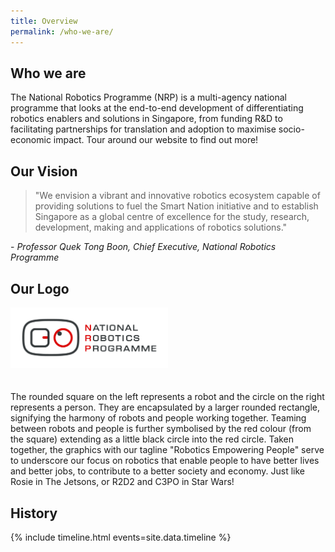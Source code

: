```yaml
---
title: Overview
permalink: /who-we-are/
---
```

## Who we are
The National Robotics Programme (NRP) is a multi-agency national programme that looks at the end-to-end development of differentiating robotics enablers and solutions in Singapore, from funding R&D to facilitating partnerships for translation and adoption to maximise socio-economic impact. Tour around our website to find out more!

## Our Vision
>"We envision a vibrant and innovative robotics ecosystem capable of providing solutions to fuel the Smart Nation initiative and to establish Singapore as a global centre of excellence for the study, research, development, making and applications of robotics solutions."  
  
\- *Professor Quek Tong Boon, Chief Executive, National Robotics Programme*  
  
## Our Logo
<img style="max-width:50%;margin-bottom:20px;" src="/images/NRP LOGO.png">
  
The rounded square on the left represents a robot and the circle on the right represents a person. They are encapsulated by a larger rounded rectangle, signifying the harmony of robots and people working together. Teaming between robots and people is further symbolised by the red colour (from the square) extending as a little black circle into the red circle. Taken together, the graphics with our tagline "Robotics Empowering People" serve to underscore our focus on robotics that enable people to have better lives and better jobs, to contribute to a better society and economy. Just like Rosie in The Jetsons, or R2D2 and C3PO in Star Wars!
  
## History
  
{% include timeline.html events=site.data.timeline %}
